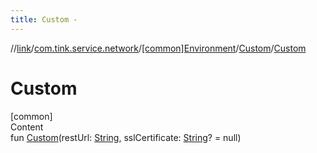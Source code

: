 ```yaml
---
title: Custom -
---
```

//[link](../../../index.md)/[com.tink.service.network](../../index.md)/[[common]Environment](../index.md)/[Custom](index.md)/[Custom](-custom.md)



# Custom  
[common]  
Content  
fun [Custom](-custom.md)(restUrl: [String](https://kotlinlang.org/api/latest/jvm/stdlib/kotlin/-string/index.html), sslCertificate: [String](https://kotlinlang.org/api/latest/jvm/stdlib/kotlin/-string/index.html)? = null)  



